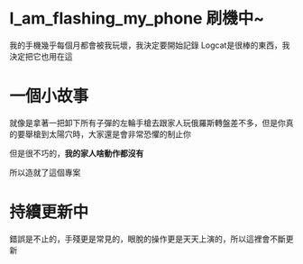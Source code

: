 # I_am_flashing_my_phone 刷機中~
我的手機幾乎每個月都會被我玩壞，我決定要開始記錄
Logcat是很棒的東西，我決定把它也用在這
# 一個小故事
就像是拿著一把卸下所有子彈的左輪手槍去跟家人玩俄羅斯轉盤差不多，但是你真的要舉槍到太陽穴時，大家還是會非常恐懼的制止你

但是很不巧的，**我的家人啥動作都沒有**

所以造就了這個專案
# 持續更新中
錯誤是不止的，手殘更是常見的，眼脫的操作更是天天上演的，所以這裡會不斷更新
